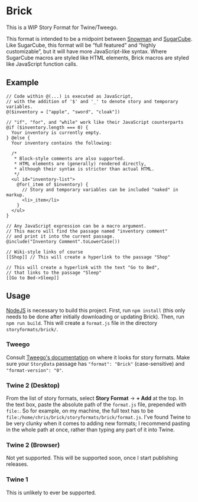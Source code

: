 # Brick

This is a WIP Story Format for Twine/Tweego.

This format is intended to be a midpoint between [Snowman](https://videlais.github.io/snowman/) and [SugarCube](https://www.motoslave.net/sugarcube/2/).
Like SugarCube, this format will be “full featured” and “highly customizable”, but it will have more JavaScript-like syntax.
Where SugarCube macros are styled like HTML elements, Brick macros are styled like JavaScript function calls.

## Example

```brick
// Code within @(...) is executed as JavaScript,
// with the addition of '$' and '_' to denote story and temporary variables.
@($inventory = ["apple", "sword", "cloak"])

// "if", "for", and "while" work like their JavaScript counterparts
@if ($inventory.length === 0) {
  Your inventory is currently empty.
} @else {
  Your inventory contains the following:

  /*
   * Block-style comments are also supported.
   * HTML elements are (generally) rendered directly,
   * although their syntax is stricter than actual HTML.
   */
  <ul id="inventory-list">
    @for(_item of $inventory) {
      // Story and temporary variables can be included "naked" in markup.
      <li>_item</li>
    }
  </ul>
}

// Any JavaScript expression can be a macro argument.
// This macro will find the passage named "inventory comment"
// and print it into the current passage.
@include("Inventory Comment".toLowerCase())

// Wiki-style links of course
[[Shop]] // This will create a hyperlink to the passage "Shop"

// This will create a hyperlink with the text "Go to Bed",
// that links to the passage "Sleep"
[[Go to Bed->Sleep]]
```

## Usage

[NodeJS](https://nodejs.org/en) is necessary to build this project.
First, run `npm install` (this only needs to be done after initially downloading or updating Brick).
Then, run `npm run build`.
This will create a `format.js` file in the directory `storyformats/brick/`.

### Tweego

Consult [Tweego's documentation](https://www.motoslave.net/tweego/docs/#getting-started-story-formats) on where it looks for story formats.
Make sure your `StoryData` passage has `"format": "Brick"` (case-sensitive) and `"format-version": "0"`.

### Twine 2 (Desktop)

From the list of story formats, select **Story Format** -> **+ Add** at the top.
In the text box, paste the absolute path of the `format.js` file, prepended with `file:`. So for example, on my machine, the full text has to be `file:/home/chris/brick/storyformats/brick/format.js`.
I've found Twine to be very clunky when it comes to adding new formats;
I recommend pasting in the whole path at once, rather than typing any part of it into Twine.

### Twine 2 (Browser)

Not yet supported. This will be supported soon, once I start publishing releases.

### Twine 1

This is unlikely to ever be supported.
